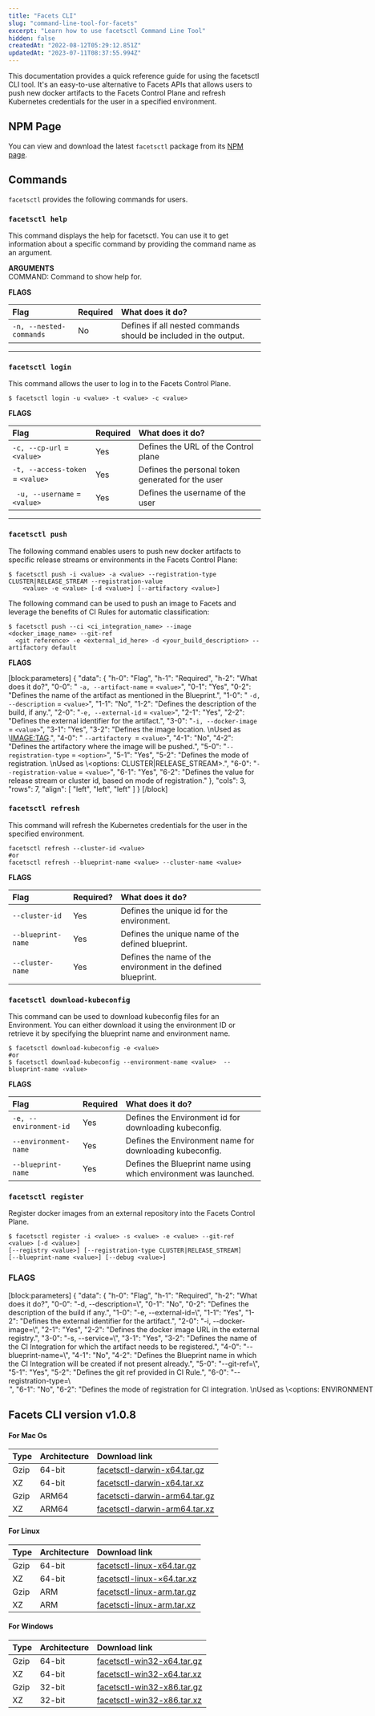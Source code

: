 ```yaml
---
title: "Facets CLI"
slug: "command-line-tool-for-facets"
excerpt: "Learn how to use facetsctl Command Line Tool"
hidden: false
createdAt: "2022-08-12T05:29:12.851Z"
updatedAt: "2023-07-11T08:37:55.994Z"
---
```

This documentation provides a quick reference guide for using the facetsctl CLI tool. It's an easy-to-use alternative to Facets APIs that allows users to push new docker artifacts to the Facets Control Plane and refresh Kubernetes credentials for the user in a specified environment.

## NPM Page

You can view and download the latest `facetsctl` package from its [NPM page](https://www.npmjs.com/package/@facets-cloud/facetsctl/v/1.0.1).

## Commands

`facetsctl` provides the following commands for users.

### `facetsctl help`

This command displays the help for facetsctl. You can use it to get information about a specific command by providing the command name as an argument.

**ARGUMENTS**  
COMMAND: Command to show help for.

**FLAGS**

| Flag                    | Required | What does it do?                                                 |
| :---------------------- | :------- | :--------------------------------------------------------------- |
| `-n, --nested-commands` | No       | Defines if all nested commands should be included in the output. |

***

### `facetsctl login`

This command allows the user to log in to the Facets Control Plane.

```shell
$ facetsctl login -u <value> -t <value> -c <value>
```

**FLAGS**

| Flag                             | Required | What does it do?                                  |
| :------------------------------- | :------- | :------------------------------------------------ |
| `-c, --cp-url` = `<value>`       | Yes      | Defines the URL of the Control plane              |
| `-t, --access-token` = `<value>` | Yes      | Defines the personal token generated for the user |
| ` -u, --username` = `<value>`    | Yes      | Defines the username of the user                  |

***

### `facetsctl push`

The following command enables users to push new docker artifacts to specific release streams or environments in the Facets Control Plane:

```shell
$ facetsctl push -i <value> -a <value> --registration-type CLUSTER|RELEASE_STREAM --registration-value  
    <value> -e <value> [-d <value>] [--artifactory <value>]
```

The following command can be used to push an image to Facets and leverage the benefits of CI Rules for automatic classification:

```Text Shell
$ facetsctl push --ci <ci_integration_name> --image <docker_image_name> --git-ref
  <git reference> -e <external_id_here> -d <your_build_description> --artifactory default
```

**FLAGS**

[block:parameters]
{
  "data": {
    "h-0": "Flag",
    "h-1": "Required",
    "h-2": "What does it do?",
    "0-0": " `-a, --artifact-name` = `<value>`",
    "0-1": "Yes",
    "0-2": "Defines the name of the artifact as mentioned in the Blueprint.",
    "1-0": " `-d, --description` = `<value>`",
    "1-1": "No",
    "1-2": "Defines the description of the build, if any.",
    "2-0": "`-e, --external-id` = `<value>`",
    "2-1": "Yes",
    "2-2": "Defines the external identifier for the artifact.",
    "3-0": "`-i, --docker-image` = `<value>`",
    "3-1": "Yes",
    "3-2": "Defines the image location.  \nUsed as \\<IMAGE:TAG>.",
    "4-0": " `--artifactory `= `<value>`",
    "4-1": "No",
    "4-2": "Defines the artifactory where the image will be pushed.",
    "5-0": "`--registration-type` = `<option>`",
    "5-1": "Yes",
    "5-2": "Defines the mode of registration.  \nUsed as \\<options: CLUSTER|RELEASE_STREAM>.",
    "6-0": "`--registration-value` = `<value>`",
    "6-1": "Yes",
    "6-2": "Defines the value for release stream or cluster id, based on mode of registration."
  },
  "cols": 3,
  "rows": 7,
  "align": [
    "left",
    "left",
    "left"
  ]
}
[/block]

### `facetsctl refresh`

This command will refresh the Kubernetes credentials for the user in the specified environment. 

```shell
facetsctl refresh --cluster-id <value> 
#or 
facetsctl refresh --blueprint-name <value> --cluster-name <value>
```

**FLAGS**

| Flag               | Required? | What does it do?                                              |
| :----------------- | :-------- | :------------------------------------------------------------ |
| `--cluster-id`     | Yes       | Defines the unique id for the environment.                    |
| `--blueprint-name` | Yes       | Defines the unique name of the defined blueprint.             |
| `--cluster-name`   | Yes       | Defines the name of the environment in the defined blueprint. |

### `facetsctl download-kubeconfig`

This command can be used to download kubeconfig files for an Environment. You can either download it using the environment ID or retrieve it by specifying the blueprint name and environment name.

```shell
$ facetsctl download-kubeconfig -e <value>
#or
$ facetsctl download-kubeconfig --environment-name <value>  --blueprint-name ‹value>
```

**FLAGS**

| Flag                   | Required | What does it do?                                                 |
| :--------------------- | :------- | :--------------------------------------------------------------- |
| `-e, --environment-id` | Yes      | Defines the Environment id for downloading kubeconfig.           |
| `--environment-name`   | Yes      | Defines the Environment name for downloading kubeconfig.         |
| `--blueprint-name`     | Yes      | Defines the Blueprint name using which environment was launched. |

### `facetsctl register`

Register docker images from an external repository into the Facets Control Plane.

```Text shell
$ facetsctl register -i <value> -s <value> -e <value> --git-ref <value> [-d <value>]
[--registry <value>] [--registration-type CLUSTER|RELEASE_STREAM] 
[--blueprint-name <value>] [--debug <value>]
```

### FLAGS

[block:parameters]
{
  "data": {
    "h-0": "Flag",
    "h-1": "Required",
    "h-2": "What does it do?",
    "0-0": "-d,  --description=\\<value>",
    "0-1": "No",
    "0-2": "Defines the description of the build if any.",
    "1-0": "-e,  --external-id=\\<value>",
    "1-1": "Yes",
    "1-2": "Defines the external identifier for the artifact.",
    "2-0": "-i, --docker-image=\\<value>",
    "2-1": "Yes",
    "2-2": "Defines the docker image URL in the external registry.",
    "3-0": "-s,  --service=\\<value>",
    "3-1": "Yes",
    "3-2": "Defines the name of the CI Integration for which the artifact needs to be registered.",
    "4-0": "--blueprint-name=\\<value>",
    "4-1": "No",
    "4-2": "Defines the Blueprint name in which the CI Integration will be created if not present already.",
    "5-0": "--git-ref=\\<value>",
    "5-1": "Yes",
    "5-2": "Defines the git ref provided in CI Rule.",
    "6-0": "--registration-type=\\<option>",
    "6-1": "No",
    "6-2": "Defines the mode of registration for CI integration.  \nUsed as \\<options: ENVIRONMENT | RELEASE_STREAM>",
    "7-0": "--registry=\\<value>",
    "7-1": "No",
    "7-2": "Defines the artifactory where the image will be pushed.",
    "8-0": "--debug=\\<value>",
    "8-1": "No",
    "8-2": "Defines if you want to view the original error message thrown.  \n[default: false]"
  },
  "cols": 3,
  "rows": 9,
  "align": [
    "left",
    "left",
    "left"
  ]
}
[/block]

## Facets CLI version v1.0.8

#### For Mac Os

| Type | Architecture | Download link                                                                                                                                                                                     |
| :--- | :----------- | :------------------------------------------------------------------------------------------------------------------------------------------------------------------------------------------------ |
| Gzip | 64-bit       | [facetsctl-darwin-x64.tar.gz](https://facets-cf-templates.s3.amazonaws.com/oclif-tarballs/production/versions/1.0.8-5508370538/30c7d95/facetsctl-v1.0.8-5508370538-30c7d95-darwin-x64.tar.gz)     |
| XZ   | 64-bit       | [facetsctl-darwin-x64.tar.xz](https://facets-cf-templates.s3.amazonaws.com/oclif-tarballs/production/versions/1.0.8-5508370538/30c7d95/facetsctl-v1.0.8-5508370538-30c7d95-darwin-x64.tar.xz)     |
| Gzip | ARM64        | [facetscti-darwin-arm64.tar.gz](https://facets-cf-templates.s3.amazonaws.com/oclif-tarballs/production/versions/1.0.8-5508370538/30c7d95/facetsctl-v1.0.8-5508370538-30c7d95-darwin-arm64.tar.gz) |
| XZ   | ARM64        | [facetsctI-darwin-arm64.tar.xz](https://facets-cf-templates.s3.amazonaws.com/oclif-tarballs/production/versions/1.0.8-5508370538/30c7d95/facetsctl-v1.0.8-5508370538-30c7d95-darwin-arm64.tar.xz) |

#### For Linux

| Type | Architecture | Download link                                                                                                                                                                               |
| :--- | :----------- | :------------------------------------------------------------------------------------------------------------------------------------------------------------------------------------------ |
| Gzip | 64-bit       | [facetsctl-linux-x64.tar.gz](https://facets-cf-templates.s3.amazonaws.com/oclif-tarballs/production/versions/1.0.8-5508370538/30c7d95/facetsctl-v1.0.8-5508370538-30c7d95-linux-x64.tar.gz) |
| XZ   | 64-bit       | [facetsctI-linux-×64.tar.xz](https://facets-cf-templates.s3.amazonaws.com/oclif-tarballs/production/versions/1.0.8-5508370538/30c7d95/facetsctl-v1.0.8-5508370538-30c7d95-linux-x64.tar.xz) |
| Gzip | ARM          | [facetsctl-linux-arm.tar.gz](https://facets-cf-templates.s3.amazonaws.com/oclif-tarballs/production/versions/1.0.8-5508370538/30c7d95/facetsctl-v1.0.8-5508370538-30c7d95-linux-arm.tar.gz) |
| XZ   | ARM          | [facetscti-linux-arm.tar.xz](https://facets-cf-templates.s3.amazonaws.com/oclif-tarballs/production/versions/1.0.8-5508370538/30c7d95/facetsctl-v1.0.8-5508370538-30c7d95-linux-arm.tar.xz) |

#### For Windows

| Type | Architecture | Download link                                                                                                                                                                               |
| :--- | :----------- | :------------------------------------------------------------------------------------------------------------------------------------------------------------------------------------------ |
| Gzip | 64-bit       | [facetsctl-win32-x64.tar.gz](https://facets-cf-templates.s3.amazonaws.com/oclif-tarballs/production/versions/1.0.8-5508370538/30c7d95/facetsctl-v1.0.8-5508370538-30c7d95-win32-x64.tar.gz) |
| XZ   | 64-bit       | [facetsctl-win32-x64.tar.xz](https://facets-cf-templates.s3.amazonaws.com/oclif-tarballs/production/versions/1.0.8-5508370538/30c7d95/facetsctl-v1.0.8-5508370538-30c7d95-win32-x64.tar.xz) |
| Gzip | 32-bit       | [facetsctI-win32-x86.tar.gz](https://facets-cf-templates.s3.amazonaws.com/oclif-tarballs/production/versions/1.0.8-5508370538/30c7d95/facetsctl-v1.0.8-5508370538-30c7d95-win32-x86.tar.gz) |
| XZ   | 32-bit       | [facetsctI-win32-x86.tar.xz](https://facets-cf-templates.s3.amazonaws.com/oclif-tarballs/production/versions/1.0.8-5508370538/30c7d95/facetsctl-v1.0.8-5508370538-30c7d95-win32-x86.tar.xz) |